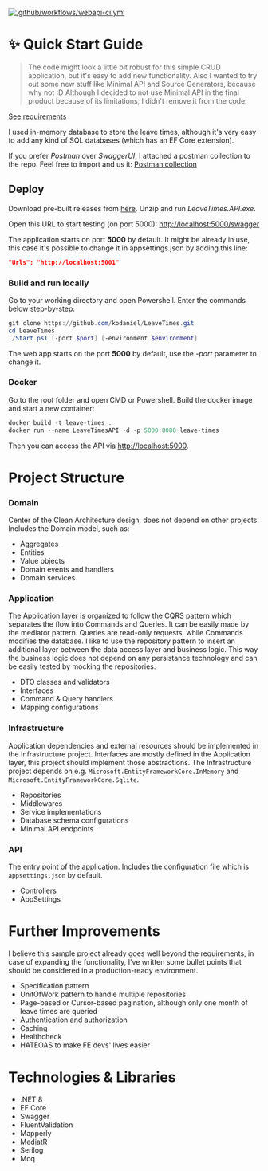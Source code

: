 ﻿[![.github/workflows/webapi-ci.yml](https://github.com/kodaniel/LeaveTimes/actions/workflows/webapi-ci.yml/badge.svg?branch=master)](https://github.com/kodaniel/LeaveTimes/actions/workflows/webapi-ci.yml)

# ✨ Quick Start Guide
> The code might look a little bit robust for this simple CRUD application, but it's easy to add new functionality.
Also I wanted to try out some new stuff like Minimal API and Source Generators, because why not :D 
Although I decided to not use Minimal API in the final product because of its limitations, I didn't remove it from the code.

[See requirements](Requirements.md)

I used in-memory database to store the leave times, although it's very easy to add any kind of SQL databases (which has an EF Core extension).

If you prefer *Postman* over *SwaggerUI*, I attached a postman collection to the repo. Feel free to import and us it:
[Postman collection](LeaveTimes-API-Reference.postman_collection.json)

## Deploy
Download pre-built releases from [here](https://github.com/kodaniel/LeaveTimes/releases). Unzip and run *LeaveTimes.API.exe*.

Open this URL to start testing (on port 5000):
[http://localhost:5000/swagger](http://localhost:5000/swagger)

The application starts on port **5000** by default. It might be already in use, this case it's possible to change it in appsettings.json by adding this line:
```json
"Urls": "http://localhost:5001"
```

### Build and run locally
Go to your working directory and open Powershell. Enter the commands below step-by-step:

```powershell
git clone https://github.com/kodaniel/LeaveTimes.git
cd LeaveTimes
./Start.ps1 [-port $port] [-environment $environment]
```

The web app starts on the port **5000** by default, use the *-port* parameter to change it.

### Docker
Go to the root folder and open CMD or Powershell. Build the docker image and start a new container:

```powershell
docker build -t leave-times .
docker run --name LeaveTimesAPI -d -p 5000:8080 leave-times
```

Then you can access the API via [http://localhost:5000](http://localhost:5000).

# Project Structure
### Domain
Center of the Clean Architecture design, does not depend on other projects. Includes the Domain model, such as: 
- Aggregates
- Entities
- Value objects
- Domain events and handlers
- Domain services

### Application
The Application layer is organized to follow the CQRS pattern which separates the flow into Commands and Queries. 
It can be easily made by the mediator pattern. Queries are read-only requests, while Commands modifies the database.
I like to use the repository pattern to insert an additional layer between the data access layer and business logic.
This way the business logic does not depend on any persistance technology and can be easily tested by mocking the repositories.

- DTO classes and validators
- Interfaces
- Command & Query handlers
- Mapping configurations

### Infrastructure
Application dependencies and external resources should be implemented in the Infrastructure project.
Interfaces are mostly defined in the Application layer, this project should implement those abstractions.
The Infrastructure project depends on e.g. ```Microsoft.EntityFrameworkCore.InMemory``` and ```Microsoft.EntityFrameworkCore.Sqlite```.

- Repositories
- Middlewares
- Service implementations
- Database schema configurations
- Minimal API endpoints

### API
The entry point of the application. Includes the configuration file which is ```appsettings.json``` by default.

- Controllers
- AppSettings

# Further Improvements
I believe this sample project already goes well beyond the requirements, in case of expanding the functionality,
I've written some bullet points that should be considered in a production-ready environment.

- Specification pattern
- UnitOfWork pattern to handle multiple repositories
- Page-based or Cursor-based pagination, although only one month of leave times are queried
- Authentication and authorization
- Caching
- Healthcheck
- HATEOAS to make FE devs' lives easier

# Technologies & Libraries
- .NET 8
- EF Core
- Swagger
- FluentValidation
- Mapperly
- MediatR
- Serilog
- Moq
